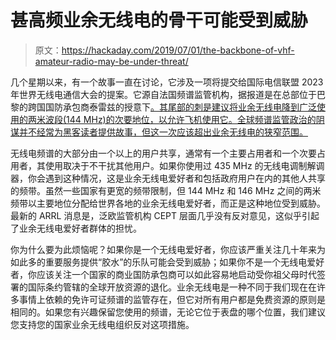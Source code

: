 # 甚高频业余无线电的骨干可能受到威胁

> 原文：<https://hackaday.com/2019/07/01/the-backbone-of-vhf-amateur-radio-may-be-under-threat/>

几个星期以来，有一个故事一直在讨论，它涉及一项将提交给国际电信联盟 2023 年世界无线电通信大会的提案。它源自法国频谱监管机构，据报道是在总部位于巴黎的跨国国防承包商泰雷兹的授意下[。其尾部的刺是建议将业余无线电降到广泛使用的两米波段(144 MHz)的次要地位，以允许飞机使用它。全球频谱监管政治的阴谋并不经常为黑客读者提供故事，但这一次应该超出业余无线电的狭窄范围。](http://www.southgatearc.org/news/2019/june/wia-news-discussion-point.htm#.XRnLcSbTU5k)

无线电频谱的大部分由一个以上的用户共享，通常有一个主要占用者和一个次要占用者，其使用取决于不干扰其他用户。如果你使用过 435 MHz 的无线电调制解调器，你会遇到这种情况，这是业余无线电爱好者和包括政府用户在内的其他人共享的频带。虽然一些国家有更宽的频带限制，但 144 MHz 和 146 MHz 之间的两米频带以主要地位分配给世界各地的业余无线电爱好者，而正是这种地位受到威胁。最新的 ARRL 消息是，泛欧监管机构 CEPT 层面几乎没有反对意见，这似乎引起了业余无线电爱好者群体的担忧。

你为什么要为此烦恼呢？如果你是一个无线电爱好者，你应该严重关注几十年来为如此多的重要服务提供“胶水”的乐队可能会受到威胁；如果你不是一个无线电爱好者，你应该关注一个国家的商业国防承包商可以如此容易地启动受你祖父母时代签署的国际条约管辖的全球开放资源的退化。业余无线电是一种不同于我们现在在许多事情上依赖的免许可证频谱的监管存在，但它对所有用户都是免费资源的原则是相同的。如果您有兴趣保留您使用的频谱，无论它位于表盘的哪个位置，我们建议您支持您的国家业余无线电组织反对这项措施。